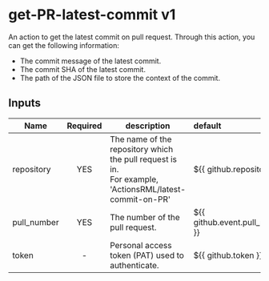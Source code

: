 # get-PR-latest-commit v1
An action to get the latest commit on pull request. Through this action, you can get the following information: <BR/>
* The commit message of the latest commit.
* The commit SHA of the latest commit.
* The path of the JSON file to store the context of the commit.

## Inputs
|Name   |Required   |description   |default   |
|--------------|:----:|------------------------------------------------------------------------------------------------------------|:-----------------------------------------|
|repository    |YES   |The name of the repository which the pull request is in. <BR/>For example, 'ActionsRML/latest-commit-on-PR' |${{ github.repository }}                  |
|pull_number   |YES   |The number of the pull request.                                                                             |${{ github.event.pull_request.number }}   |
|token         |-     |Personal access token (PAT) used to authenticate.                                                           |${{ github.token }}                       |
